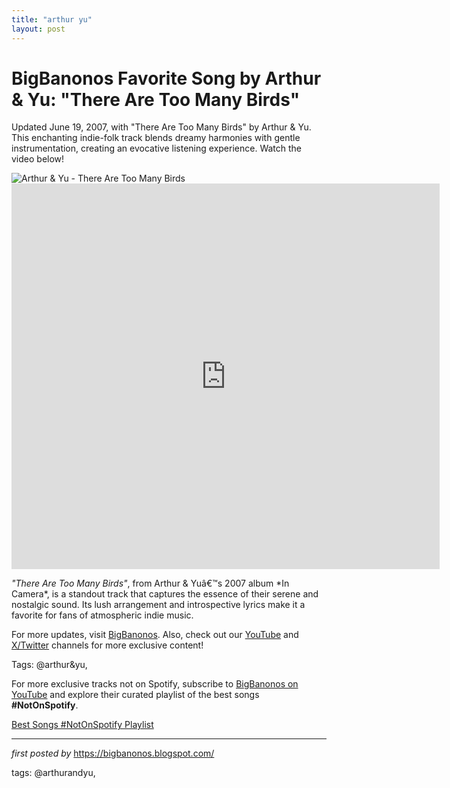 ```yaml
---
title: "arthur yu"
layout: post
---
```

<!-- Title of the Post -->
<h1 >BigBanonos Favorite Song by Arthur & Yu: "There Are Too Many Birds"</h1> <!-- Introductory Text -->
<p >Updated June 19, 2007, with "There Are Too Many Birds" by Arthur & Yu. This enchanting indie-folk track blends dreamy harmonies with gentle instrumentation, creating an evocative listening experience. Watch the video below!</p> <!-- Featured Image -->
<div > <img src="https://www.brooklynvegan.com/files/img/music/arthuryu.jpg" alt="Arthur & Yu - There Are Too Many Birds" />
</div> <!-- YouTube Video Embed -->
<div > <iframe width="685" height="617" src="https://www.youtube.com/embed/5dz9Sk3pf7s" title="There Are Too Many Birds" frameborder="0" allow="accelerometer; autoplay; clipboard-write; encrypted-media; gyroscope; picture-in-picture; web-share" referrerpolicy="strict-origin-when-cross-origin" allowfullscreen></iframe>
</div> <!-- Song Information -->
<div > <p><em>"There Are Too Many Birds"</em>, from Arthur & Yuâ€™s 2007 album *In Camera*, is a standout track that captures the essence of their serene and nostalgic sound. Its lush arrangement and introspective lyrics make it a favorite for fans of atmospheric indie music.</p>
</div> <!-- Footer Links -->
<div > <p>For more updates, visit <a href="https://bigbanonos.blogspot.com/" target="_blank">BigBanonos</a>. Also, check out our <a href="https://www.youtube.com/@BigBanonos" target="_blank">YouTube</a> and <a href="https://x.com/bigbanonos" target="_blank">X/Twitter</a> channels for more exclusive content!</p>
</div> <!-- Tags -->
<p >Tags: @arthur&yu,</p>


<!--Subscribe and Playlist Links-->
<div>
    <p>For more exclusive tracks not on Spotify, subscribe to <a href="https://www.youtube.com/@BigBanonos" target="_blank">BigBanonos on YouTube</a> and explore their curated playlist of the best songs <strong>#NotOnSpotify</strong>.</p>
    <p><a href="https://www.youtube.com/playlist?list=PLtuNtuTatqI0kFahUCbtbfenC_ET5O_tr" target="_blank">Best Songs #NotOnSpotify Playlist<br /></a></p></div>

<hr />

<p><em>first posted by</em> <a href="https://bigbanonos.blogspot.com/" rel="noopener" target="_new">https://bigbanonos.blogspot.com/</a></p>

<p>tags: @arthurandyu,</p>
